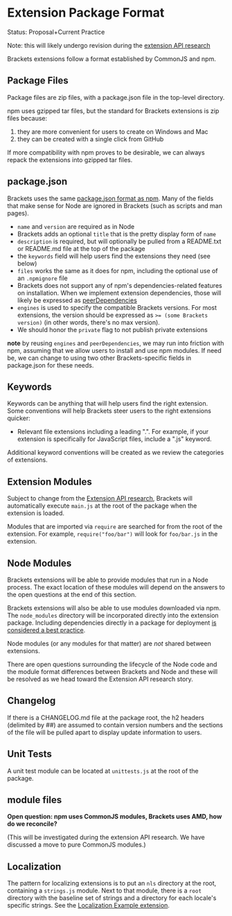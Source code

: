 # Extension Package Format #

Status: Proposal+Current Practice

Note: this will likely undergo revision during the [extension API research](https://trello.com/card/5-research-extension-api/4f90a6d98f77505d7940ce88/769)

Brackets extensions follow a format established by CommonJS and npm.

## Package Files ##

Package files are zip files, with a package.json file in the top-level directory.

npm uses gzipped tar files, but the standard for Brackets extensions is zip files because:

1. they are more convenient for users to create on Windows and Mac
2. they can be created with a single click from GitHub

If more compatibility with npm proves to be desirable, we can always repack the extensions into gzipped tar files.

## package.json ##

Brackets uses the same [package.json format as npm](https://npmjs.org/doc/json.html). Many of the fields that make sense for Node are ignored in Brackets (such as scripts and man pages).

* `name` and `version` are required as in Node
* Brackets adds an optional `title` that is the pretty display form of `name`
* `description` is required, but will optionally be pulled from a README.txt or README.md file at the top of the package
* the `keywords` field will help users find the extensions they need (see below)
* `files` works the same as it does for npm, including the optional use of an `.npmignore` file
* Brackets does not support any of npm's dependencies-related features on installation. When we implement extension dependencies, those will likely be expressed as [peerDependencies](http://blog.nodejs.org/2013/02/07/peer-dependencies/)
* `engines` is used to specify the compatible Brackets versions. For most extensions, the version should be expressed as `>= (some Brackets version)` (in other words, there's no max version).
* We should honor the `private` flag to not publish private extensions

**note** by reusing `engines` and `peerDependencies`, we may run into friction with npm, assuming that we allow users to install and use npm modules. If need be, we can change to using two other Brackets-specific fields in package.json for these needs.

## Keywords ##

Keywords can be anything that will help users find the right extension. Some conventions will help Brackets steer users to the right extensions quicker:

* Relevant file extensions including a leading ".". For example, if your extension is specifically for JavaScript files, include a ".js" keyword.

Additional keyword conventions will be created as we review the categories of extensions.

## Extension Modules ##

Subject to change from the [Extension API research](https://trello.com/card/5-research-extension-api/4f90a6d98f77505d7940ce88/769), Brackets will automatically execute `main.js` at the root of the package when the extension is loaded.

Modules that are imported via `require` are searched for from the root of the extension. For example, `require("foo/bar")` will look for `foo/bar.js` in the extension.

## Node Modules ##

Brackets extensions will be able to provide modules that run in a Node process. The exact location of these modules will depend on the answers to the open questions at the end of this section.

Brackets extensions will also be able to use modules downloaded via npm. The `node_modules` directory will be incorporated directly into the extension package. Including dependencies directly in a package for deployment [is considered a best practice](http://www.futurealoof.com/posts/nodemodules-in-git.html).

Node modules (or any modules for that matter) are *not* shared between extensions.

There are open questions surrounding the lifecycle of the Node code and the module format differences between Brackets and Node and these will be resolved as we head toward the Extension API research story.

## Changelog ##

If there is a CHANGELOG.md file at the package root, the h2 headers (delimited by ##) are assumed to contain version numbers and the sections of the file will be pulled apart to display update information to users.

## Unit Tests ##

A unit test module can be located at `unittests.js` at the root of the package.

## module files ##

**Open question: npm uses CommonJS modules, Brackets uses AMD, how do we reconcile?**

(This will be investigated during the extension API research. We have discussed a move to pure CommonJS modules.)

## Localization ##

The pattern for localizing extensions is to put an `nls` directory at the root, containing a `strings.js` module. Next to that module, there is a `root` directory with the baseline set of strings and a directory for each locale's specific strings. See the [Localization Example extension](https://github.com/adobe/brackets/tree/master/src/extensions/samples/LocalizationExample).
